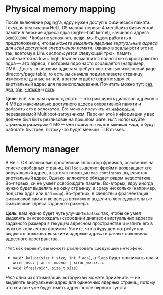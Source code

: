 # Physical memory mapping
После включение paging'а, ядру нужен доступ к физической памяти. Текущая реализация HeLL OS маппит первые 4 мегабайта физической памяти в верхние адреса ядра (higher-half kernel), начиная с адреса `0x80000000`. Чтобы не усложнять вещи, мы будем работать в предположении, что вы *можете выделить ядерные виртуальные адреса для всей доступной оперативной памяти*. Однако в реальности это не так, поэтому в Linux используется следующий трюк: память разбивается на low и high, lowmem маппится полностью в пространство ядра — это адреса, к которым ядро часто обращается (например, DMA). Доступ к верхним адресам требует постоянных изменений page directory/page table, то есть вы сначала подмапливаете страницу, изменяете данные на ней, а затем отдаёте обратно ядру её виртуальный адрес для переиспользования. Почитать можно тут: [раз](https://linux-kernel-labs.github.io/refs/heads/master/labs/memory_mapping.html), [два](https://www.kernel.org/doc/html/latest/vm/highmem.html), [три](https://www.kernel.org/doc/Documentation/x86/x86_64/mm.txt), [четыре](https://xueyuechuan.me/2017/10/07/Understanding-kmap-function-in-Linux-Kernel/) и [пять](https://linux-mm.org/HighMemory).

**Цель:** всё, что вам нужно сделать — это расширить диапазон адресов с 4 Мб до максимально доступного адреса оперативной памяти и добавить его в аллокатор. Его можно получить из [инфорации](https://www.gnu.org/software/grub/manual/multiboot/multiboot.html#Machine-state), передаваемой Multiboot-загрузчиком. Парсинг этой информации у вас должен был быть реализован на прошлом шаге. *Hint:* используйте страницы размером 4 Мб — они позволят писать меньше кода, и будут работать быстрее, потому что будет меньше TLB misses.

# Memory manager
В HeLL OS реализован простейший аллокатор фреймов, основнный на списке свободных страниц. `kalloc` выделяет фрейм и возвращает его вирутальный адрес, а затем с помощью `map_continuous` выделяется виртуальный адрес. Однако, аллокатор обладает рядом недостатков. Во-первых, он не умеет освобождать память. Во-вторых, ядру иногда нужно будет выделять не одну страницу, а сразу несколько (например, под стек ядра или для `mmap`). Во-третьих, в следствии фрагментации физической памяти не всегда возможно выделить последовательные физические адреса заданного размера.

**Цель:** вам нужно будет чуть улучшить `kalloc` так, чтобы он умел выделять (и освобождать) свободный диапазон виртуальных адресов заданного размера в текущем адресном пространстве и мапить его в нужное количество фреймов. Учтите, что в будущем потребуется выделять пользовательские и ядерные адреса в разных половинах адресного пространства.

*Hint*: как вариант, вы можете реализовать следующий интерфейс:
* `void* kalloc(size_t size, int flags)`, а `flags` будет принимать флаги `ALLOC_USER | ALLOC_KERNEL | ALLOC_WRITABLE`.
* `void kfree(void*, size_t size)`

*Hint*: одна из оптимизаций, которую вы можете применить — не выделять виртуальный адрес для одиночных ядерных страниц, потому что они все уже будут иметь адрес после первого пункта.
